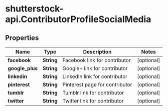 # shutterstock-api.ContributorProfileSocialMedia

## Properties
Name | Type | Description | Notes
------------ | ------------- | ------------- | -------------
**facebook** | **String** | Facebook link for contributor | [optional] 
**google_plus** | **String** | Google+ link for contributor | [optional] 
**linkedin** | **String** | LinkedIn link for contributor | [optional] 
**pinterest** | **String** | Pinterest page for contributor | [optional] 
**tumblr** | **String** | Tumblr link for contributor | [optional] 
**twitter** | **String** | Twitter link for contributor | [optional] 


